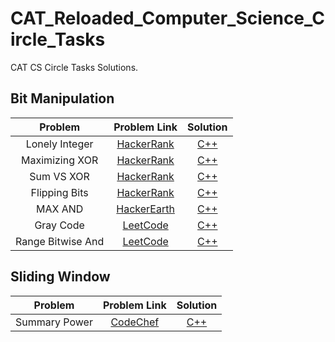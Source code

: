 # CAT_Reloaded_Computer_Science_Circle_Tasks
CAT CS Circle Tasks Solutions.
## Bit Manipulation
| Problem | Problem Link | Solution |
|:-------:|:------------:|:--------:|
| Lonely Integer | [HackerRank](https://www.hackerrank.com/challenges/lonely-integer/problem) | [C++](https://github.com/GalalMohammed/CAT_Reloaded_Computer_Science_Circle_Tasks/blob/main/Bit_Manipulation/Practice/Lonely_Integer.cpp) |
| Maximizing XOR | [HackerRank](https://www.hackerrank.com/challenges/maximizing-xor/problem) | [C++](https://github.com/GalalMohammed/CAT_Reloaded_Computer_Science_Circle_Tasks/blob/main/Bit_Manipulation/Practice/Maximizing_XOR.cpp) |
| Sum VS XOR | [HackerRank](https://www.hackerrank.com/challenges/sum-vs-xor/problem) | [C++](https://github.com/GalalMohammed/CAT_Reloaded_Computer_Science_Circle_Tasks/blob/main/Bit_Manipulation/Practice/SUMvsXOR.cpp) |
| Flipping Bits | [HackerRank](https://www.hackerrank.com/challenges/flipping-bits/problem) | [C++](https://github.com/GalalMohammed/CAT_Reloaded_Computer_Science_Circle_Tasks/blob/main/Bit_Manipulation/Practice/Flipping_Bits.cpp) |
| MAX AND | [HackerEarth](https://www.hackerearth.com/practice/basic-programming/bit-manipulation/basics-of-bit-manipulation/practice-problems/algorithm/max-and-f1fbe59d/) | [C++](https://github.com/GalalMohammed/CAT_Reloaded_Computer_Science_Circle_Tasks/blob/main/Bit_Manipulation/Practice/maxAnd.cpp) |
| Gray Code | [LeetCode](https://leetcode.com/problems/gray-code/description/) | [C++](https://github.com/GalalMohammed/CAT_Reloaded_Computer_Science_Circle_Tasks/blob/main/Bit_Manipulation/Medium_Difficulty/grayCode.cpp) |
| Range Bitwise And | [LeetCode](https://leetcode.com/problems/bitwise-and-of-numbers-range/) | [C++](https://github.com/GalalMohammed/CAT_Reloaded_Computer_Science_Circle_Tasks/blob/main/Bit_Manipulation/Medium_Difficulty/rangeBitwiseAnd.cpp) |

## Sliding Window
| Problem | Problem Link | Solution |
|:-------:|:------------:|:--------:|
| Summary Power | [CodeChef](https://www.codechef.com/problems/SUMPOWER) | [C++](https://github.com/GalalMohammed/CAT_Reloaded_Computer_Science_Circle_Tasks/blob/main/Sliding_Window/Practice/SUM_Power.cpp) |
